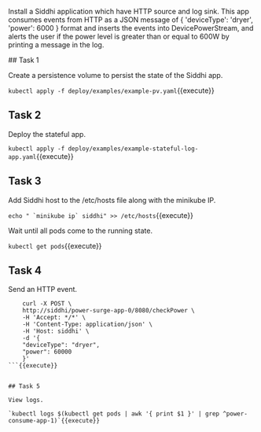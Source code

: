 Install a Siddhi application which have HTTP source and log sink. This app consumes events from HTTP as a JSON message of { 'deviceType': 'dryer', 'power': 6000 } format and inserts the events into DevicePowerStream, and alerts the user if the power level is greater than or equal to 600W by printing a message in the log.

## Task 1

Create a persistence volume to persist the state of the Siddhi app.

`kubectl apply -f deploy/examples/example-pv.yaml`{{execute}}


## Task 2

Deploy the stateful app.

`kubectl apply -f deploy/examples/example-stateful-log-app.yaml`{{execute}}


## Task 3

Add Siddhi host to the /etc/hosts file along with the minikube IP.

``` echo " `minikube ip` siddhi" >> /etc/hosts ```{{execute}}

Wait until all pods come to the running state.

`kubectl get pods`{{execute}}


## Task 4

Send an HTTP event.

```
    curl -X POST \
    http://siddhi/power-surge-app-0/8080/checkPower \
    -H 'Accept: */*' \
    -H 'Content-Type: application/json' \
    -H 'Host: siddhi' \
    -d '{
    "deviceType": "dryer",
    "power": 60000
    }'
```{{execute}}


## Task 5

View logs.

`kubectl logs $(kubectl get pods | awk '{ print $1 }' | grep ^power-consume-app-1)`{{execute}}
